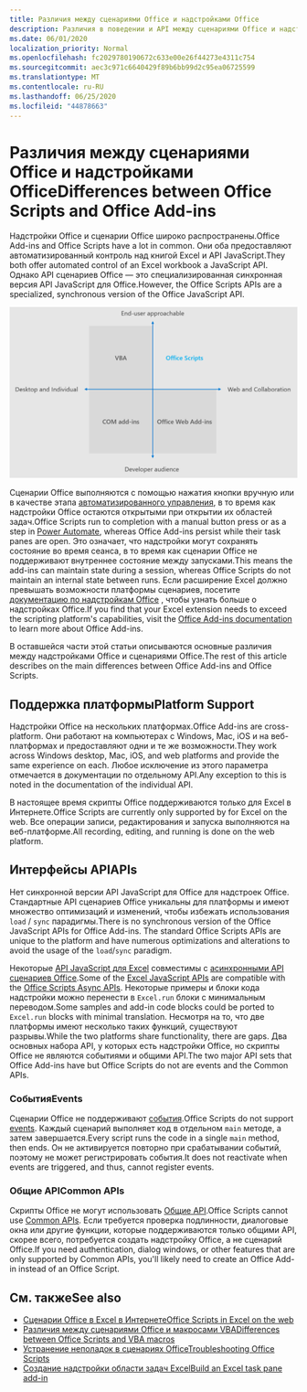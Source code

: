 ```yaml
---
title: Различия между сценариями Office и надстройками Office
description: Различия в поведении и API между сценариями Office и надстройками Office.
ms.date: 06/01/2020
localization_priority: Normal
ms.openlocfilehash: fc2029780190672c633e00e26f44273e4311c754
ms.sourcegitcommit: aec3c971c6640429f89b6bb99d2c95ea06725599
ms.translationtype: MT
ms.contentlocale: ru-RU
ms.lasthandoff: 06/25/2020
ms.locfileid: "44878663"
---
```

# <a name="differences-between-office-scripts-and-office-add-ins"></a><span data-ttu-id="f7645-103">Различия между сценариями Office и надстройками Office</span><span class="sxs-lookup"><span data-stu-id="f7645-103">Differences between Office Scripts and Office Add-ins</span></span>

<span data-ttu-id="f7645-104">Надстройки Office и сценарии Office широко распространены.</span><span class="sxs-lookup"><span data-stu-id="f7645-104">Office Add-ins and Office Scripts have a lot in common.</span></span> <span data-ttu-id="f7645-105">Они оба предоставляют автоматизированный контроль над книгой Excel и API JavaScript.</span><span class="sxs-lookup"><span data-stu-id="f7645-105">They both offer automated control of an Excel workbook a JavaScript API.</span></span> <span data-ttu-id="f7645-106">Однако API сценариев Office — это специализированная синхронная версия API JavaScript для Office.</span><span class="sxs-lookup"><span data-stu-id="f7645-106">However, the Office Scripts APIs are a specialized, synchronous version of the Office JavaScript API.</span></span>

![Схема из четырех квадрантов, в которой показаны области фокуса для различных решений по расширению Office.](../images/office-programmability-diagram.png)

<span data-ttu-id="f7645-109">Сценарии Office выполняются с помощью нажатия кнопки вручную или в качестве этапа [автоматизированного управления](https://flow.microsoft.com/), в то время как надстройки Office остаются открытыми при открытии их областей задач.</span><span class="sxs-lookup"><span data-stu-id="f7645-109">Office Scripts run to completion with a manual button press or as a step in [Power Automate](https://flow.microsoft.com/), whereas Office Add-ins persist while their task panes are open.</span></span> <span data-ttu-id="f7645-110">Это означает, что надстройки могут сохранять состояние во время сеанса, в то время как сценарии Office не поддерживают внутреннее состояние между запусками.</span><span class="sxs-lookup"><span data-stu-id="f7645-110">This means the add-ins can maintain state during a session, whereas Office Scripts do not maintain an internal state between runs.</span></span> <span data-ttu-id="f7645-111">Если расширение Excel должно превышать возможности платформы сценариев, посетите [документацию по надстройкам Office](/office/dev/add-ins) , чтобы узнать больше о надстройках Office.</span><span class="sxs-lookup"><span data-stu-id="f7645-111">If you find that your Excel extension needs to exceed the scripting platform's capabilities, visit the [Office Add-ins documentation](/office/dev/add-ins) to learn more about Office Add-ins.</span></span>

<span data-ttu-id="f7645-112">В оставшейся части этой статьи описываются основные различия между надстройками Office и сценариями Office.</span><span class="sxs-lookup"><span data-stu-id="f7645-112">The rest of this article describes on the main differences between Office Add-ins and Office Scripts.</span></span>

## <a name="platform-support"></a><span data-ttu-id="f7645-113">Поддержка платформы</span><span class="sxs-lookup"><span data-stu-id="f7645-113">Platform Support</span></span>

<span data-ttu-id="f7645-114">Надстройки Office на нескольких платформах.</span><span class="sxs-lookup"><span data-stu-id="f7645-114">Office Add-ins are cross-platform.</span></span> <span data-ttu-id="f7645-115">Они работают на компьютерах с Windows, Mac, iOS и на веб-платформах и предоставляют одни и те же возможности.</span><span class="sxs-lookup"><span data-stu-id="f7645-115">They work across Windows desktop, Mac, iOS, and web platforms and provide the same experience on each.</span></span> <span data-ttu-id="f7645-116">Любое исключение из этого параметра отмечается в документации по отдельному API.</span><span class="sxs-lookup"><span data-stu-id="f7645-116">Any exception to this is noted in the documentation of the individual API.</span></span>

<span data-ttu-id="f7645-117">В настоящее время скрипты Office поддерживаются только для Excel в Интернете.</span><span class="sxs-lookup"><span data-stu-id="f7645-117">Office Scripts are currently only supported by for Excel on the web.</span></span> <span data-ttu-id="f7645-118">Все операции записи, редактирования и запуска выполняются на веб-платформе.</span><span class="sxs-lookup"><span data-stu-id="f7645-118">All recording, editing, and running is done on the web platform.</span></span>

## <a name="apis"></a><span data-ttu-id="f7645-119">Интерфейсы API</span><span class="sxs-lookup"><span data-stu-id="f7645-119">APIs</span></span>

<span data-ttu-id="f7645-120">Нет синхронной версии API JavaScript для Office для надстроек Office. Стандартные API сценариев Office уникальны для платформы и имеют множество оптимизаций и изменений, чтобы избежать использования `load` / `sync` парадигмы.</span><span class="sxs-lookup"><span data-stu-id="f7645-120">There is no synchronous version of the Office JavaScript APIs for Office Add-ins. The standard Office Scripts APIs are unique to the platform and have numerous optimizations and alterations to avoid the usage of the `load`/`sync` paradigm.</span></span>

<span data-ttu-id="f7645-121">Некоторые [API JavaScript для Excel](/javascript/api/excel?view=excel-js-preview) совместимы с [асинхронными API сценариев Office](../develop/excel-async-model.md).</span><span class="sxs-lookup"><span data-stu-id="f7645-121">Some of the [Excel JavaScript APIs](/javascript/api/excel?view=excel-js-preview) are compatible with the [Office Scripts Async APIs](../develop/excel-async-model.md).</span></span> <span data-ttu-id="f7645-122">Некоторые примеры и блоки кода надстройки можно перенести в `Excel.run` блоки с минимальным переводом.</span><span class="sxs-lookup"><span data-stu-id="f7645-122">Some samples and add-in code blocks could be ported to `Excel.run` blocks with minimal translation.</span></span> <span data-ttu-id="f7645-123">Несмотря на то, что две платформы имеют несколько таких функций, существуют разрывы.</span><span class="sxs-lookup"><span data-stu-id="f7645-123">While the two platforms share functionality, there are gaps.</span></span> <span data-ttu-id="f7645-124">Два основных набора API, у которых есть надстройки Office, но скрипты Office не являются событиями и общими API.</span><span class="sxs-lookup"><span data-stu-id="f7645-124">The two major API sets that Office Add-ins have but Office Scripts do not are events and the Common APIs.</span></span>

### <a name="events"></a><span data-ttu-id="f7645-125">События</span><span class="sxs-lookup"><span data-stu-id="f7645-125">Events</span></span>

<span data-ttu-id="f7645-126">Сценарии Office не поддерживают [события](/office/dev/add-ins/excel/excel-add-ins-events).</span><span class="sxs-lookup"><span data-stu-id="f7645-126">Office Scripts do not support [events](/office/dev/add-ins/excel/excel-add-ins-events).</span></span> <span data-ttu-id="f7645-127">Каждый сценарий выполняет код в отдельном `main` методе, а затем завершается.</span><span class="sxs-lookup"><span data-stu-id="f7645-127">Every script runs the code in a single `main` method, then ends.</span></span> <span data-ttu-id="f7645-128">Он не активируется повторно при срабатывании событий, поэтому не может регистрировать события.</span><span class="sxs-lookup"><span data-stu-id="f7645-128">It does not reactivate when events are triggered, and thus, cannot register events.</span></span>

### <a name="common-apis"></a><span data-ttu-id="f7645-129">Общие API</span><span class="sxs-lookup"><span data-stu-id="f7645-129">Common APIs</span></span>

<span data-ttu-id="f7645-130">Скрипты Office не могут использовать [Общие API](/javascript/api/office).</span><span class="sxs-lookup"><span data-stu-id="f7645-130">Office Scripts cannot use [Common APIs](/javascript/api/office).</span></span> <span data-ttu-id="f7645-131">Если требуется проверка подлинности, диалоговые окна или другие функции, которые поддерживаются только общими API, скорее всего, потребуется создать надстройку Office, а не сценарий Office.</span><span class="sxs-lookup"><span data-stu-id="f7645-131">If you need authentication, dialog windows, or other features that are only supported by Common APIs, you'll likely need to create an Office Add-in instead of an Office Script.</span></span>

## <a name="see-also"></a><span data-ttu-id="f7645-132">См. также</span><span class="sxs-lookup"><span data-stu-id="f7645-132">See also</span></span>

- [<span data-ttu-id="f7645-133">Сценарии Office в Excel в Интернете</span><span class="sxs-lookup"><span data-stu-id="f7645-133">Office Scripts in Excel on the web</span></span>](../overview/excel.md)
- [<span data-ttu-id="f7645-134">Различия между сценариями Office и макросами VBA</span><span class="sxs-lookup"><span data-stu-id="f7645-134">Differences between Office Scripts and VBA macros</span></span>](vba-differences.md)
- [<span data-ttu-id="f7645-135">Устранение неполадок в сценариях Office</span><span class="sxs-lookup"><span data-stu-id="f7645-135">Troubleshooting Office Scripts</span></span>](../testing/troubleshooting.md)
- [<span data-ttu-id="f7645-136">Создание надстройки области задач Excel</span><span class="sxs-lookup"><span data-stu-id="f7645-136">Build an Excel task pane add-in</span></span>](/office/dev/add-ins/quickstarts/excel-quickstart-jquery)
